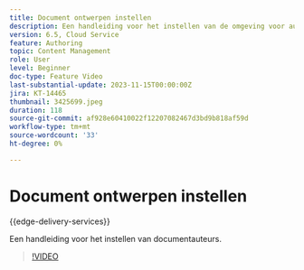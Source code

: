 ```yaml
---
title: Document ontwerpen instellen
description: Een handleiding voor het instellen van de omgeving voor auteurs van documenten.
version: 6.5, Cloud Service
feature: Authoring
topic: Content Management
role: User
level: Beginner
doc-type: Feature Video
last-substantial-update: 2023-11-15T00:00:00Z
jira: KT-14465
thumbnail: 3425699.jpeg
duration: 118
source-git-commit: af928e60410022f12207082467d3bd9b818af59d
workflow-type: tm+mt
source-wordcount: '33'
ht-degree: 0%

---
```



# Document ontwerpen instellen

{{edge-delivery-services}}

Een handleiding voor het instellen van documentauteurs.

>[!VIDEO](https://video.tv.adobe.com/v/3425699/?learn=on)

